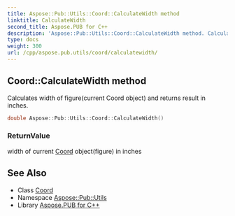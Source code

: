 ```yaml
---
title: Aspose::Pub::Utils::Coord::CalculateWidth method
linktitle: CalculateWidth
second_title: Aspose.PUB for C++
description: 'Aspose::Pub::Utils::Coord::CalculateWidth method. Calculates width of figure(current Coord object) and returns result in inches in C++.'
type: docs
weight: 300
url: /cpp/aspose.pub.utils/coord/calculatewidth/
---
```

## Coord::CalculateWidth method


Calculates width of figure(current Coord object) and returns result in inches.

```cpp
double Aspose::Pub::Utils::Coord::CalculateWidth()
```


### ReturnValue

width of current [Coord](../) object(figure) in inches

## See Also

* Class [Coord](../)
* Namespace [Aspose::Pub::Utils](../../)
* Library [Aspose.PUB for C++](../../../)
